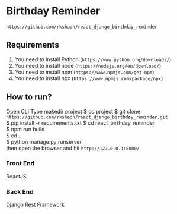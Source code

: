 # Birthday Reminder
`https://github.com/rkshaon/react_django_birthday_reminder`

## Requirements
1. You need to install Python (`https://www.python.org/downloads/`)
3. You need to install node (`https://nodejs.org/en/download/`)
4. You need to install npm (`https://www.npmjs.com/get-npm`)
5. You need to install npx (`https://www.npmjs.com/package/npx`)

## How to run?
Open CLI
Type makedir project
$ cd project
$ git clone `https://github.com/rkshaon/react_django_birthday_reminder.git`\
$ pip install -r requirements.txt
$ cd react_birthday_reminder\
$ npm run build\
$ cd ..\
$ python manage.py runserver\
then open the browser and hit `http://127.0.0.1:8000/`

### Front End
ReactJS

### Back End
Django Rest Framework
